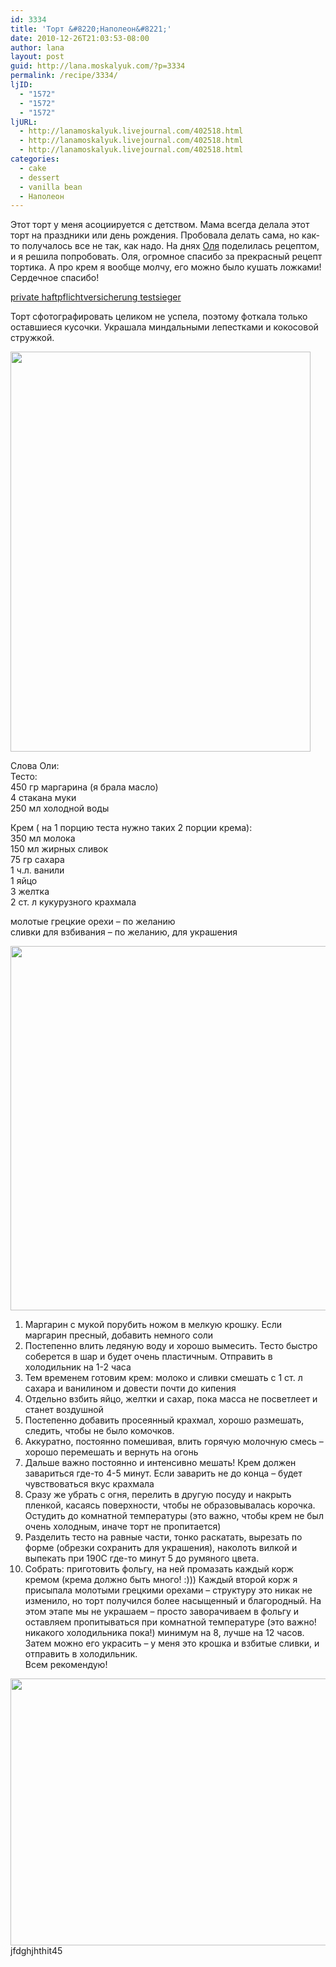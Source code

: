 ```yaml
---
id: 3334
title: 'Торт &#8220;Наполеон&#8221;'
date: 2010-12-26T21:03:53-08:00
author: lana
layout: post
guid: http://lana.moskalyuk.com/?p=3334
permalink: /recipe/3334/
ljID:
  - "1572"
  - "1572"
  - "1572"
ljURL:
  - http://lanamoskalyuk.livejournal.com/402518.html
  - http://lanamoskalyuk.livejournal.com/402518.html
  - http://lanamoskalyuk.livejournal.com/402518.html
categories:
  - cake
  - dessert
  - vanilla bean
  - Наполеон
---
```

Этот торт у меня асоциируется с детством. Мама всегда делала этот торт на праздники или день рождения. Пробовала делать сама, но как-то получалось все не так, как надо. На днях [Оля](http://loveinia.livejournal.com/16877.html?view=144877#t144877) поделилась рецептом, и я решила попробовать. Оля, огромное спасибо за прекрасный рецепт тортика. А про крем я вообще молчу, его можно было кушать ложками! Сердечное спасибо!

<div>
  <a href='http://privatehaftpflichtversicherungg.com/' title='private haftpflichtversicherung testsieger'>private haftpflichtversicherung testsieger</a>
</div>

Торт сфотографировать целиком не успела, поэтому фоткала только оставшиеся кусочки. Украшала миндальными лепестками и кокосовой стружкой.

<img loading="lazy" class="alignnone" title="Napoleon" src="http://farm6.static.flickr.com/5207/5295683610_5c23df9c68_z.jpg" alt="" width="480" height="640" /> 

Слова Оли:  
Тесто:  
450 гр маргарина (я брала масло)  
4 стакана муки  
250 мл холодной воды

Крем ( на 1 порцию теста нужно таких 2 порции крема):  
350 мл молока  
150 мл жирных сливок  
75 гр сахара  
1 ч.л. ванили  
1 яйцо  
3 желтка  
2 ст. л кукурузного крахмала

молотые грецкие орехи &#8211; по желанию  
сливки для взбивания &#8211; по желанию, для украшения

<img loading="lazy" class="alignnone" title="Napoleon" src="http://farm6.static.flickr.com/5122/5295693310_64804c14ed_z.jpg" alt="" width="640" height="583" /> 

1. Маргарин с мукой порубить ножом в мелкую крошку. Если маргарин пресный, добавить немного соли  
2. Постепенно влить ледяную воду и хорошо вымесить. Тесто быстро соберется в шар и будет очень пластичным. Отправить в холодильник на 1-2 часа  
3. Тем временем готовим крем: молоко и сливки смешать с 1 ст. л сахара и ванилином и довести почти до кипения  
4. Отдельно взбить яйцо, желтки и сахар, пока масса не посветлеет и станет воздушной  
5. Постепенно добавить просеянный крахмал, хорошо размешать, следить, чтобы не было комочков.  
6. Аккуратно, постоянно помешивая, влить горячую молочную смесь &#8211; хорошо перемешать и вернуть на огонь  
7. Дальше важно постоянно и интенсивно мешать! Крем должен завариться где-то 4-5 минут. Если заварить не до конца &#8211; будет чувствоваться вкус крахмала  
8. Сразу же убрать с огня, перелить в другую посуду и накрыть пленкой, касаясь поверхности, чтобы не образовывалась корочка. Остудить до комнатной температуры (это важно, чтобы крем не был очень холодным, иначе торт не пропитается)  
9. Разделить тесто на равные части, тонко раскатать, вырезать по форме (обрезки сохранить для украшения), наколоть вилкой и выпекать при 190С где-то минут 5 до румяного цвета.  
10. Собрать: приготовить фольгу, на ней промазать каждый корж кремом (крема должно быть много! :))) Каждый второй корж я присыпала молотыми грецкими орехами &#8211; структуру это никак не изменило, но торт получился более насыщенный и благородный. На этом этапе мы не украшаем &#8211; просто заворачиваем в фольгу и оставляем пропитываться при комнатной температуре (это важно! никакого холодильника пока!) минимум на 8, лучше на 12 часов.  Затем можно его украсить &#8211; у меня это крошка и взбитые сливки, и отправить в холодильник.  
Всем рекомендую!

<img loading="lazy" class="alignnone" title="Napoleon" src="http://farm6.static.flickr.com/5126/5295085605_9a4d6afb29_z.jpg" alt="" width="640" height="427" /> 

<div>
  jfdghjhthit45
</div>